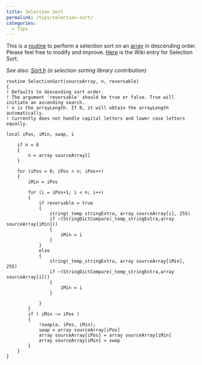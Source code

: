 ```yaml
---
title: Selection Sort
permalink: /tips/selection-sort/
categories: 
  - Tips
---
```


This is a [routine](routines/) to perform a selection sort on
an [array](basics/array/) in descending order. Please feel free to
modify and improve. [Here](http://en.wikipedia.org/wiki/Selection_sort)
is the Wiki entry for Selection Sort.

*See also: [Sort.h](contributions/sort.h/) (a selection sorting library
contribution)*

<!-- -->

    routine SelectionSort(sourceArray, n, reversable)
    {
    ! Defaults to descending sort order.
    ! The argument 'reversable' should be true or false. True will initiate an ascending search.
    ! n is the arrayLength. If 0, it will obtain the arrayLength automatically.
    ! Currently does not handle capital letters and lower case letters equally.

    local iPos, iMin, swap, i

        if n = 0
        {
            n = array sourceArray[]
        }

        for (iPos = 0; iPos < n; iPos++)
        {
            iMin = iPos

            for (i = iPos+1; i < n; i++)
            {
                if reversable = true
                {
                    string(_temp_stringExtra, array sourceArray[i], 255)
                    if ~(StringDictCompare(_temp_stringExtra,array sourceArray[iMin]))
                    {
                        iMin = i
                    }
                }
                else
                {
                    string(_temp_stringExtra, array sourceArray[iMin], 255)
                    if ~(StringDictCompare(_temp_stringExtra,array sourceArray[i]))
                    {
                        iMin = i
                    }

                }
            }
            if ( iMin ~= iPos )
            {
                !swap(a, iPos, iMin);
                swap = array sourceArray[iPos]
                array sourceArray[iPos] = array sourceArray[iMin]
                array sourceArray[iMin] = swap
            }
        }
    }
